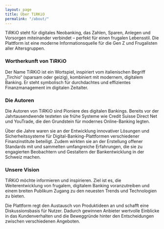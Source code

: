 ```yaml
---
layout: page
title: Über TiRKiO
permalink: "/about/"
---
```


TiRKiO steht für digitales Neobanking, das Zahlen, Sparen, Anlegen und Vorsorgen miteinander verbindet – perfekt für einen frugalen Lebensstil. Die Plattform ist eine moderne Informationsquelle für die Gen Z und Frugalisten aller Altersgruppen.

### Wortherkunft von TiRKiO
Der Name TiRKiO ist ein Wortspiel, inspiriert vom italienischen Begriff „Tirchio“ (sparsam oder geizig), kombiniert mit modernem, digitalem Banking. Er steht symbolisch für durchdachtes und effizientes Finanzmanagement im digitalen Zeitalter.

### Die Autoren
Die Autoren von TiRKiO sind Pioniere des digitalen Bankings. Bereits vor der Jahrtausendwende testeten sie frühe Systeme wie Credit Suisse Direct Net und YouTrade, die den Grundstein für modernes Online-Banking legten.

Über die Jahre waren sie an der Entwicklung innovativer Lösungen und Sicherheitssysteme für Digital-Banking-Plattformen verschiedener Finanzinstitute beteiligt. Zudem wirkten sie an der Erstellung offener Standards mit und sammelten umfangreiche Erfahrungen, die sie zu engagierten Beobachtern und Gestaltern der Bankentwicklung in der Schweiz machen.

### Unsere Vision
TiRKiO möchte informieren und inspirieren. Ziel ist es, die Weiterentwicklung von frugalem, digitalem Banking voranzutreiben und einem breiten Publikum Zugang zu den neuesten Trends und Technologien zu bieten.

Die Plattform regt den Austausch von Produktideen an und schafft eine Diskussionsbasis für Nutzer. Dadurch gewinnen Anbieter wertvolle Einblicke in das Kundenverhalten und die Beweggründe hinter den Entscheidungen zwischen verschiedenen Angeboten.